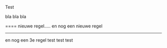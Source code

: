 Test

bla bla bla

====
nieuwe regel.....
en nog een nieuwe regel

---------------------------

en nog een 3e regel
test test test
